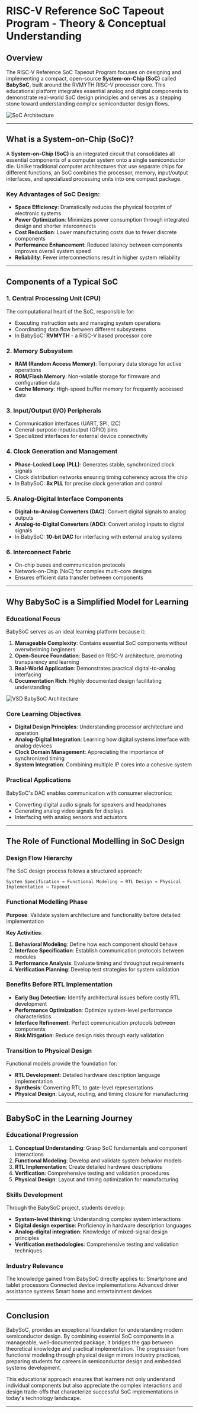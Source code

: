 # RISC-V Reference SoC Tapeout Program - Theory & Conceptual Understanding

## Overview

The RISC-V Reference SoC Tapeout Program focuses on designing and implementing a compact, open-source **System-on-Chip (SoC)** called **BabySoC**, built around the RVMYTH RISC-V processor core. This educational platform integrates essential analog and digital components to demonstrate real-world SoC design principles and serves as a stepping stone toward understanding complex semiconductor design flows.

![SoC Architecture](../Assets/soc.png)

---

## What is a System-on-Chip (SoC)?

A **System-on-Chip (SoC)** is an integrated circuit that consolidates all essential components of a computer system onto a single semiconductor die. Unlike traditional computer architectures that use separate chips for different functions, an SoC combines the processor, memory, input/output interfaces, and specialized processing units into one compact package.

### Key Advantages of SoC Design:
- **Space Efficiency**: Dramatically reduces the physical footprint of electronic systems
- **Power Optimization**: Minimizes power consumption through integrated design and shorter interconnects
- **Cost Reduction**: Lower manufacturing costs due to fewer discrete components
- **Performance Enhancement**: Reduced latency between components improves overall system speed
- **Reliability**: Fewer interconnections result in higher system reliability

---

## Components of a Typical SoC

### 1. **Central Processing Unit (CPU)**
The computational heart of the SoC, responsible for:
- Executing instruction sets and managing system operations
- Coordinating data flow between different subsystems
- In BabySoC: **RVMYTH** - a RISC-V based processor core

### 2. **Memory Subsystem**
- **RAM (Random Access Memory)**: Temporary data storage for active operations
- **ROM/Flash Memory**: Non-volatile storage for firmware and configuration data
- **Cache Memory**: High-speed buffer memory for frequently accessed data

### 3. **Input/Output (I/O) Peripherals**
- Communication interfaces (UART, SPI, I2C)
- General-purpose input/output (GPIO) pins
- Specialized interfaces for external device connectivity

### 4. **Clock Generation and Management**
- **Phase-Locked Loop (PLL)**: Generates stable, synchronized clock signals
- Clock distribution networks ensuring timing coherency across the chip
- In BabySoC: **8x PLL** for precise clock generation and control

### 5. **Analog-Digital Interface Components**
- **Digital-to-Analog Converters (DAC)**: Convert digital signals to analog outputs
- **Analog-to-Digital Converters (ADC)**: Convert analog inputs to digital signals
- In BabySoC: **10-bit DAC** for interfacing with external analog systems

### 6. **Interconnect Fabric**
- On-chip buses and communication protocols
- Network-on-Chip (NoC) for complex multi-core designs
- Ensures efficient data transfer between components

---

## Why BabySoC is a Simplified Model for Learning

### Educational Focus
BabySoC serves as an ideal learning platform because it:

1. **Manageable Complexity**: Contains essential SoC components without overwhelming beginners
2. **Open-Source Foundation**: Based on RISC-V architecture, promoting transparency and learning
3. **Real-World Application**: Demonstrates practical digital-to-analog interfacing
4. **Documentation Rich**: Highly documented design facilitating understanding

![VSD BabySoC Architecture](../Assets/VSD_BabySoc.png)

### Core Learning Objectives
- **Digital Design Principles**: Understanding processor architecture and operation
- **Analog-Digital Integration**: Learning how digital systems interface with analog devices
- **Clock Domain Management**: Appreciating the importance of synchronized timing
- **System Integration**: Combining multiple IP cores into a cohesive system

### Practical Applications
BabySoC's DAC enables communication with consumer electronics:
- Converting digital audio signals for speakers and headphones
- Generating analog video signals for displays
- Interfacing with analog sensors and actuators

---

## The Role of Functional Modelling in SoC Design

### Design Flow Hierarchy
The SoC design process follows a structured approach:

```
System Specification → Functional Modeling → RTL Design → Physical Implementation → Tapeout
```

### Functional Modelling Phase
**Purpose**: Validate system architecture and functionality before detailed implementation

**Key Activities**:
1. **Behavioral Modeling**: Define how each component should behave
2. **Interface Specification**: Establish communication protocols between modules
3. **Performance Analysis**: Evaluate timing and throughput requirements
4. **Verification Planning**: Develop test strategies for system validation

### Benefits Before RTL Implementation
- **Early Bug Detection**: Identify architectural issues before costly RTL development
- **Performance Optimization**: Optimize system-level performance characteristics
- **Interface Refinement**: Perfect communication protocols between components
- **Risk Mitigation**: Reduce design risks through early validation

### Transition to Physical Design
Functional models provide the foundation for:
- **RTL Development**: Detailed hardware description language implementation
- **Synthesis**: Converting RTL to gate-level representations
- **Physical Design**: Layout, routing, and timing closure for manufacturing

---

## BabySoC in the Learning Journey

### Educational Progression
1. **Conceptual Understanding**: Grasp SoC fundamentals and component interactions
2. **Functional Modeling**: Develop and validate system behavior models
3. **RTL Implementation**: Create detailed hardware descriptions
4. **Verification**: Comprehensive testing and validation procedures
5. **Physical Design**: Layout and timing optimization for manufacturing

### Skills Development
Through the BabySoC project, students develop:
- **System-level thinking**: Understanding complex system interactions
- **Digital design expertise**: Proficiency in hardware description languages
- **Analog-digital integration**: Knowledge of mixed-signal design principles
- **Verification methodologies**: Comprehensive testing and validation techniques

### Industry Relevance
The knowledge gained from BabySoC directly applies to:
Smartphone and tablet processors
Connected device implementations
Advanced driver assistance systems
Smart home and entertainment devices

---

## Conclusion

BabySoC, provides an exceptional foundation for understanding modern semiconductor design. By combining essential SoC components in a manageable, well-documented package, it bridges the gap between theoretical knowledge and practical implementation. The progression from functional modeling through physical design mirrors industry practices, preparing students for careers in semiconductor design and embedded systems development.

This educational approach ensures that learners not only understand individual components but also appreciate the complex interactions and design trade-offs that characterize successful SoC implementations in today's technology landscape.

---

